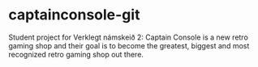 # captainconsole-git
Student project for Verklegt námskeið 2: Captain Console is a new retro gaming shop and their goal is to become the greatest, biggest and most recognized retro gaming shop out there.
